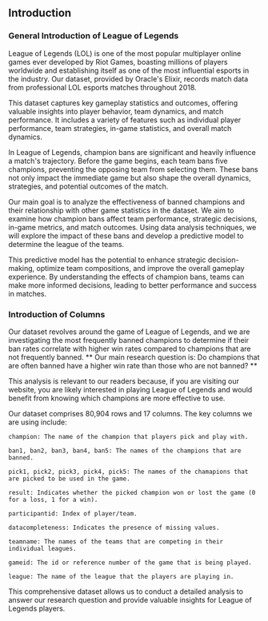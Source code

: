 ## Introduction

### General Introduction of League of Legends

League of Legends (LOL) is one of the most popular multiplayer online games ever developed by Riot Games, boasting millions of players worldwide and establishing itself as one of the most influential esports in the industry. Our dataset, provided by Oracle's Elixir, records match data from professional LOL esports matches throughout 2018.

This dataset captures key gameplay statistics and outcomes, offering valuable insights into player behavior, team dynamics, and match performance. It includes a variety of features such as individual player performance, team strategies, in-game statistics, and overall match dynamics.

In League of Legends, champion bans are significant and heavily influence a match's trajectory. Before the game begins, each team bans five champions, preventing the opposing team from selecting them. These bans not only impact the immediate game but also shape the overall dynamics, strategies, and potential outcomes of the match.

Our main goal is to analyze the effectiveness of banned champions and their relationship with other game statistics in the dataset. We aim to examine how champion bans affect team performance, strategic decisions, in-game metrics, and match outcomes. Using data analysis techniques, we will explore the impact of these bans and develop a predictive model to determine the league of the teams.

This predictive model has the potential to enhance strategic decision-making, optimize team compositions, and improve the overall gameplay experience. By understanding the effects of champion bans, teams can make more informed decisions, leading to better performance and success in matches.

### Introduction of Columns

Our dataset revolves around the game of League of Legends, and we are investigating the most frequently banned champions to determine if their ban rates correlate with higher win rates compared to champions that are not frequently banned. ** Our main research question is: Do champions that are often banned have a higher win rate than those who are not banned? **

This analysis is relevant to our readers because, if you are visiting our website, you are likely interested in playing League of Legends and would benefit from knowing which champions are more effective to use.

Our dataset comprises 80,904 rows and 17 columns. The key columns we are using include:

    champion: The name of the champion that players pick and play with.

    ban1, ban2, ban3, ban4, ban5: The names of the champions that are banned.
    
    pick1, pick2, pick3, pick4, pick5: The names of the chamapions that are picked to be used in the game.

    result: Indicates whether the picked champion won or lost the game (0 for a loss, 1 for a win).
    
    participantid: Index of player/team.

    datacompleteness: Indicates the presence of missing values.
    
    teamname: The names of the teams that are competing in their individual leagues.
    
    gameid: The id or reference number of the game that is being played.
    
    league: The name of the league that the players are playing in.

This comprehensive dataset allows us to conduct a detailed analysis to answer our research question and provide valuable insights for League of Legends players.

